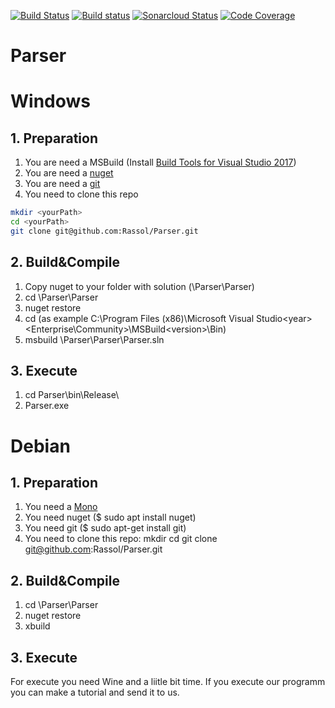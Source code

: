 [![Build Status](https://travis-ci.com/Rassol/Parser.svg?token=xAHsQX5aMZqa1NArNh4q&branch=master)](https://travis-ci.com/Rassol/Parser)
[![Build status](https://ci.appveyor.com/api/projects/status/wqdtj84fomv95an4?svg=true)](https://ci.appveyor.com/project/Rassol/parser)
[![Sonarcloud Status](https://sonarcloud.io/api/project_badges/measure?project=Rassol_Parser&metric=alert_status)](https://sonarcloud.io/dashboard?id=Rassol_Parser)
[![Code Coverage](https://codecov.io/gh/Rassol/Parser/branch/master/graphs/badge.svg)](https://codecov.io/gh/Rassol/Parser)
# Parser

# Windows
## 1. Preparation 

1.	You are need a MSBuild (Install [Build Tools for Visual Studio 2017](https://visualstudio.microsoft.com/ru/downloads/))
2.	You are need a [nuget](https://www.nuget.org/downloads)
3.	You are need a [git](https://git-scm.com/download/win) 
4.	You need to clone this repo
```bash
mkdir <yourPath>
cd <yourPath>
git clone git@github.com:Rassol/Parser.git
```

## 2. Build&Compile

1.	Copy nuget to your folder with solution (<yourPath>\Parser\Parser)
2.	cd <yourPath>\Parser\Parser
3.	nuget restore
4. 	cd <path to the MSBuild.exe> (as example C:\Program Files (x86)\Microsoft Visual Studio\<year>\<Enterprise\Community>\MSBuild\<version>\Bin\)
5.	msbuild <yourPath>\Parser\Parser\Parser.sln

## 3. Execute 

1.	cd Parser\bin\Release\
2.	Parser.exe

# Debian
## 1. Preparation 

1.	You need a [Mono](https://www.mono-project.com/download/stable/#download-lin-debian)
2.	You need nuget ($ sudo apt install nuget)
3.	You need git ($ sudo apt-get install git)
4.	You need to clone this repo:
	mkdir <yourPath>
	cd <yourPath>
	git clone git@github.com:Rassol/Parser.git

## 2. Build&Compile

1.	cd <yourPath>\Parser\Parser
2.	nuget restore
3.	xbuild

## 3. Execute

For execute you need Wine and a liitle bit time. If you execute our programm you can make a tutorial and send it to us.



